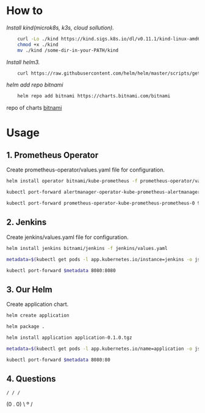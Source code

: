 # How to 

*Install kind(microk8s, k3s, cloud sollution).*

```sh
	curl -Lo ./kind https://kind.sigs.k8s.io/dl/v0.11.1/kind-linux-amd64
	chmod +x ./kind
	mv ./kind /some-dir-in-your-PATH/kind
```

*Install helm3.*

```sh
	curl https://raw.githubusercontent.com/helm/helm/master/scripts/get-helm-3 | bash
```

*helm add repo bitnami*

```sh
	helm repo add bitnami https://charts.bitnami.com/bitnami
```

repo of charts [bitnami](https://github.com/bitnami/charts/tree/master/bitnami)

# Usage

## 1. Prometheus Operator

Create prometheus-operator/values.yaml file for configuration.

```sh
helm install operator bitnami/kube-prometheus -f prometheus-operator/values.yaml

kubectl port-forward alertmanager-operator-kube-prometheus-alertmanager-0 9093:9093

kubectl port-forward prometheus-operator-kube-prometheus-prometheus-0 9090:9090
```

## 2. Jenkins

Create jenkins/values.yaml file for configuration.

```sh
helm install jenkins bitnami/jenkins -f jenkins/values.yaml

metadata=$(kubectl get pods -l app.kubernetes.io/instance=jenkins -o jsonpath="{.items[0].metadata.name}")

kubectl port-forward $metadata 8080:8080
```

## 3. Our Helm

Create application chart.

```sh
helm create application

helm package .

helm install application application-0.1.0.tgz

metadata=$(kubectl get pods -l app.kubernetes.io/name=application -o jsonpath="{.items[0].metadata.name}")

kubectl port-forward $metadata 8080:80

```

## 4. Questions
    / / / 
   (0 . 0)
    \ º /

